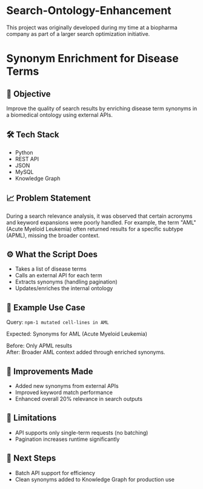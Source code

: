 # Search-Ontology-Enhancement
This project was originally developed during my time at a biopharma company as part of a larger search optimization initiative.

# Synonym Enrichment for Disease Terms

## 📌 Objective
Improve the quality of search results by enriching disease term synonyms in a biomedical ontology using external APIs.

## 🛠️ Tech Stack
- Python
- REST API
- JSON
- MySQL
- Knowledge Graph

## 📈 Problem Statement
During a search relevance analysis, it was observed that certain acronyms and keyword expansions were poorly handled. For example, the term "AML" (Acute Myeloid Leukemia) often returned results for a specific subtype (APML), missing the broader context.

## ⚙️ What the Script Does
- Takes a list of disease terms
- Calls an external API for each term
- Extracts synonyms (handling pagination)
- Updates/enriches the internal ontology

## 🧪 Example Use Case
Query: `npm-1 mutated cell-lines in AML`

Expected: Synonyms for AML (Acute Myeloid Leukemia)

Before: Only APML results  
After: Broader AML context added through enriched synonyms.

## 🔁 Improvements Made
- Added new synonyms from external APIs
- Improved keyword match performance
- Enhanced overall 20% relevance in search outputs

## 🚧 Limitations
- API supports only single-term requests (no batching)
- Pagination increases runtime significantly

## 📍 Next Steps
- Batch API support for efficiency
- Clean synonyms added to Knowledge Graph for production use

